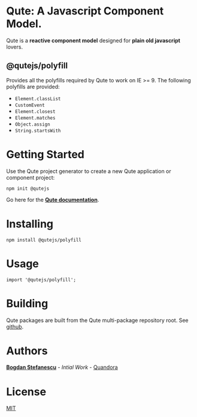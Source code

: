 # Qute: A Javascript Component Model.

Qute is a **reactive component model** designed for **plain old javascript** lovers.

## @qutejs/polyfill

Provides all the polyfills required by Qute to work on IE >= 9.
The following polyfills are provided:

* `Element.classList`
* `CustomEvent`
* `Element.closest`
* `Element.matches`
* `Object.assign`
* `String.startsWith`

# Getting Started

Use the Qute project generator to create a new Qute application or component project:

```
npm init @qutejs
```

Go here for the **[Qute documentation](https://qutejs.org)**.

# Installing

```
npm install @qutejs/polyfill
```

# Usage

```
import '@qutejs/polyfill';
```

# Building

Qute packages are built from the Qute multi-package repository root.
See [github](https://github.com/bstefanescu/qutejs).

# Authors

**[Bogdan Stefanescu](mailto:bogdan@quandora.com)** - *Intial Work* - [Quandora](https://quandora.com)

# License

[MIT](LICENSE)

